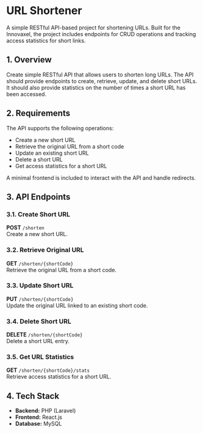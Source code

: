 # URL Shortener

A simple RESTful API-based project for shortening URLs. Built for the Innovaxel, the project includes endpoints for CRUD operations and tracking access statistics for short links.

## 1. Overview

Create simple RESTful API that allows users to shorten long URLs. The API should
provide endpoints to create, retrieve, update, and delete short URLs. It should also provide
statistics on the number of times a short URL has been accessed.

## 2. Requirements

The API supports the following operations:

- Create a new short URL  
- Retrieve the original URL from a short code  
- Update an existing short URL  
- Delete a short URL  
- Get access statistics for a short URL  

A minimal frontend is included to interact with the API and handle redirects.

## 3. API Endpoints

### 3.1. Create Short URL  
**POST** `/shorten`  
Create a new short URL.

### 3.2. Retrieve Original URL  
**GET** `/shorten/{shortCode}`  
Retrieve the original URL from a short code.

### 3.3. Update Short URL  
**PUT** `/shorten/{shortCode}`  
Update the original URL linked to an existing short code.

### 3.4. Delete Short URL  
**DELETE** `/shorten/{shortCode}`  
Delete a short URL entry.

### 3.5. Get URL Statistics  
**GET** `/shorten/{shortCode}/stats`  
Retrieve access statistics for a short URL.

## 4. Tech Stack

- **Backend:** PHP (Laravel)  
- **Frontend:** React.js  
- **Database:** MySQL
